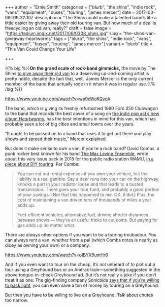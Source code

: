 +++
author = "Ernie Smith"
categories = ["blurb", "the shins", "indie rock", "vans", "equipment", "buses", "touring", "james mercer"]
date = 2017-03-09T09:32:10Z
description = "The Shins could make a talented band’s life a little easier by giving away their old touring van. But how much of a deal is freecycling an old van, really?"
draft = false
image = "https://tedium.imgix.net/2017/06/0308_shins.jpg"
slug = "the-shins-van-giveaway-heartworms"
tags = ["blurb", "the shins", "indie rock", "vans", "equipment", "buses", "touring", "james mercer"]
variant = "blurb"
title = "This Van Could Change Your Life"

+++

{{% big %}}**On the grand scale of rock-band gimmicks,** the move by The Shins [to give away their old van](https://www.theshinsvan.com/) to a deserving up-and-coming artist is pretty noble, despite the fact that, well, James Mercer is the only current member of the band that actually rode in it when it was in regular use.{{% /big %}}

https://www.youtube.com/watch?v=wa9cWoKQyoA

The band, which is giving its freshly refurbished 1990 Ford 350 Clubwagon to the band that records the best cover of a song on [the indie pop act’s new album *Heartworms*](http://amzn.to/2n1gDPI), has the best intentions in mind for this van, which has probably seen a lot of big cities and small towns over the years.

“It ought to be passed on to a band that uses it to get out there and play shows and spread their music,” Mercer explained.

But does it make sense to own a van, if you’re a rock band? David Combs, a punk rocker best known for his band [The Max Levine Ensemble](http://amzn.to/2lFHjW7), wrote about this very issue back in 2015 for the public radio station WAMU, [in a piece about DIY touring](http://bandwidth.wamu.org/these-are-the-real-costs-of-going-on-a-diy-tour/). Per Combs:

> You can cut out rental expenses if you own your vehicle, but the liability is a real gamble. Say a deer runs into your car on the highway, knocks a part in your radiator loose and that leads to a busted transmission. There goes your tour fund, and probably a good portion of your savings. (Not that this happened to me. OK, it did.) Plus, the cost of maintaining a van driven tens of thousands of miles a year adds up.
>  
> Fuel-efficient vehicles, alternative fuel, driving shorter distances between shows — they’re all useful tricks to cut costs. But paying for gas adds up no matter what.

There are always other options if you want to be a touring troubadour. You can always rent a van, whether from a pal (which Combs notes is nearly as dicey as owning your own) or a company.

https://www.youtube.com/watch?v=oIBYX9umHr0

And if you even want to tour on the cheap, it’s not unheard of to plot out a tour using a Greyhound bus or an Amtrak train—something suggested in the above tongue-in-cheek Greyhound ad. But it’s not really a joke if you don’t treat it as one: The gig-finding company Sonicbids [says that if you’re willing to pack light](http://blog.sonicbids.com/diy-touring-tip-ditch-the-van-transportation-options-cut-your-costs), you can even save a ton of money by touring on a Greyhound.

But then you have to be willing to live on a Greyhound. Talk about chutes too narrow.